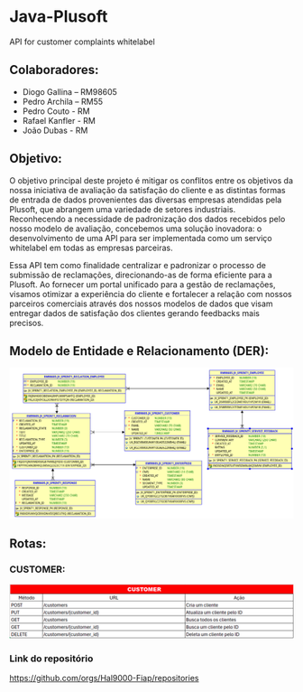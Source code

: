 # Java-Plusoft
API for customer complaints whitelabel

## Colaboradores:

- Diogo Gallina – RM98605
- Pedro Archila – RM55
- Pedro Couto - RM
- Rafael Kanfler - RM
- João Dubas - RM 

## Objetivo:

O objetivo principal deste projeto é mitigar os conflitos entre os objetivos da nossa iniciativa de avaliação da satisfação do cliente e as distintas formas de entrada de dados provenientes das diversas empresas atendidas pela Plusoft, que abrangem uma variedade de setores industriais. Reconhecendo a necessidade de padronização dos dados recebidos pelo nosso modelo de avaliação, concebemos uma solução inovadora: o desenvolvimento de uma API para ser implementada como um serviço whitelabel em todas as empresas parceiras.

Essa API tem como finalidade centralizar e padronizar o processo de submissão de reclamações, direcionando-as de forma eficiente para a Plusoft. Ao fornecer um portal unificado para a gestão de reclamações, visamos otimizar a experiência do cliente e fortalecer a relação com nossos parceiros comerciais através dos nossos modelos de dados que visam entregar dados de satisfação dos clientes gerando feedbacks mais precisos. 

## Modelo de Entidade e Relacionamento (DER):

![img.png](DER.png)

## Rotas:

### CUSTOMER:
![img.png](customer_routes.png)

### Link do repositório
https://github.com/orgs/Hal9000-Fiap/repositories
